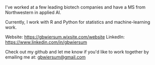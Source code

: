 I've worked at a few leading biotech companies and have a MS from Northwestern in applied AI. 

Currently, I work with R and Python for statistics and machine-learning work.

Website: https://gbwiersum.wixsite.com/website
LinkedIn: https://www.linkedin.com/in/gbwiersum

Check out my github and let me know if you'd like to work together by emailing me at: gbwiersum@gmail.com
